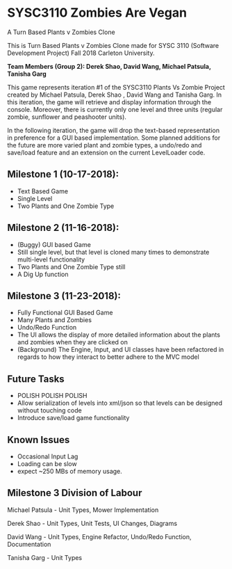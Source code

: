 # SYSC3110 Zombies Are Vegan
A Turn Based Plants v Zombies Clone

This is Turn Based Plants v Zombies Clone made for SYSC 3110 (Software Development Project) Fall 2018 Carleton University.

**Team Members (Group 2): Derek Shao, David Wang, Michael Patsula, Tanisha Garg**

This game represents iteration #1 of the SYSC3110 Plants Vs Zombie Project created by Michael Patsula, Derek Shao , David Wang and Tanisha Garg. In this iteration, the game will retrieve and display
information through the console. Moreover, there is currently only one level and three units (regular zombie, sunflower and peashooter units).

In the following iteration, the game will drop the text-based representation in preference for a GUI based implementation. Some planned additions for the future are more varied plant and zombie types, a undo/redo and save/load feature and an extension on the current LevelLoader code.

## Milestone 1 (10-17-2018):
- Text Based Game
- Single Level
- Two Plants and One Zombie Type

## Milestone 2 (11-16-2018):
- (Buggy) GUI based Game
- Still single level, but that level is cloned many times to demonstrate multi-level functionality
- Two Plants and One Zombie Type still
- A Dig Up function

## Milestone 3 (11-23-2018):
- Fully Functional GUI Based Game
- Many Plants and Zombies
- Undo/Redo Function
- The UI allows the display of more detailed information about the plants and zombies when they are clicked on
- (Background) The Engine, Input, and UI classes have been refactored in regards to how they interact to better adhere to the MVC model

## Future Tasks
- POLISH POLISH POLISH
- Allow serialization of levels into xml/json so that levels can be designed without touching code
- Introduce save/load game functionality

## Known Issues
- Occasional Input Lag
- Loading can be slow
- expect ~250 MBs of memory usage.

## Milestone 3 Division of Labour
Michael Patsula - Unit Types, Mower Implementation

Derek Shao - Unit Types, Unit Tests, UI Changes, Diagrams

David Wang - Unit Types, Engine Refactor, Undo/Redo Function, Documentation

Tanisha Garg - Unit Types
